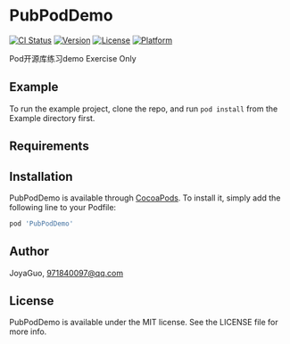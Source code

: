 # PubPodDemo

[![CI Status](https://img.shields.io/travis/971840097@qq.com/PubPodDemo.svg?style=flat)](https://travis-ci.org/971840097@qq.com/PubPodDemo)
[![Version](https://img.shields.io/cocoapods/v/PubPodDemo.svg?style=flat)](https://cocoapods.org/pods/PubPodDemo)
[![License](https://img.shields.io/cocoapods/l/PubPodDemo.svg?style=flat)](https://cocoapods.org/pods/PubPodDemo)
[![Platform](https://img.shields.io/cocoapods/p/PubPodDemo.svg?style=flat)](https://cocoapods.org/pods/PubPodDemo)

Pod开源库练习demo  Exercise Only

## Example

To run the example project, clone the repo, and run `pod install` from the Example directory first.

## Requirements

## Installation

PubPodDemo is available through [CocoaPods](https://cocoapods.org). To install
it, simply add the following line to your Podfile:

```ruby
pod 'PubPodDemo'
```

## Author

JoyaGuo, 971840097@qq.com

## License

PubPodDemo is available under the MIT license. See the LICENSE file for more info.
